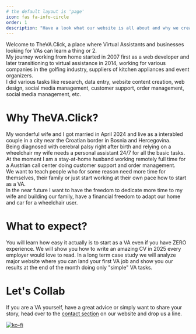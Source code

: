```yaml
---
# the default layout is 'page'
icon: fas fa-info-circle
order: 1
description: "Have a look what our website is all about and why we created it."
---
```


Welcome to TheVA.Click, a place where Virtual Assistants and businesses looking for VAs can learn a thing or 2.  
My journey working from home started in 2007 first as a web developer and later transitioning to virtual assistance in 2014, working for various companies in the golfing industry, suppliers of kitchen appliances and event organizers.  
I did various tasks like research, data entry, website content creation, web design, social media management, customer support, order management, social media management, etc.

# Why TheVA.Click?

My wonderful wife and I got married in April 2024 and live as a interabled couple in a city near the Croatian border in Bosnia and Hercegovina.  
Being diagnosed with cerebral palsy right after birth and relying on a wheelchair my wife needs a personal assistant 24/7 for all the basic tasks.  
At the moment I am a stay-at-home husband working remotely full time for a Austrian call center doing customer support and order management.  
We want to teach people who for some reason need more time for themselves, their family or just start working at their own pace how to start as a VA.  
In the near future I want to have the freedom to dedicate more time to my wife and building our family, have a financial freedom to adapt our home and car for a wheelchair user.

# What to expect?

You will learn how easy it actually is to start as a VA even if you have ZERO experience. We will show you how to write an amazing CV in 2025 every employer would love to read. In a long term case study we will analyze major website where you can land your first VA job and show you our results at the end of the month doing only "simple" VA tasks.

# Let's Collab

If you are a VA yourself, have a great advice or simply want to share your story, head over to the [contact section](https://theva.click/contact/) on our website and drop us a line.

[![ko-fi](https://ko-fi.com/img/githubbutton_sm.svg)](https://ko-fi.com/I2I11085GZ)